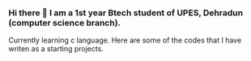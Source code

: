 ### Hi there 👋 I am a 1st year Btech student of UPES, Dehradun (computer science branch).
Currently learning c language.
Here are some of the codes that I have writen as a starting projects.

<!--<h1 align="center">Hi 👋, I'm Manan Nasa</h1>
<h3 align="center">I want to learn more about coading</h3>

- 🔭 I’m in my 1 year in BTech course in UPES, Dehradun.
- 🌱 I’m presently learning  github
- 💬My hobbies are photography

- ⚡ Fun fact about me :   *I love coading*
